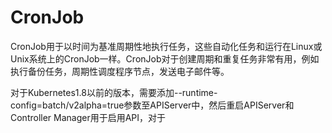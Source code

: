# CronJob

CronJob用于以时间为基准周期性地执行任务，这些自动化任务和运行在Linux或Unix系统上的CronJob一样。CronJob对于创建周期和重复任务非常有用，例如执行备份任务，周期性调度程序节点，发送电子邮件等。

对于Kubernetes1.8以前的版本，需要添加--runtime-config=batch/v2alpha=true参数至APIServer中，然后重启APIServer和Controller Manager用于启用API，对于

